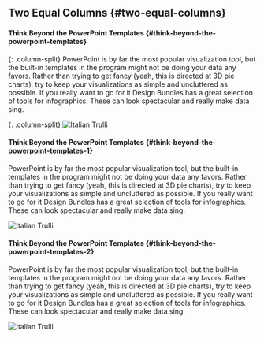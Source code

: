 Two Equal Columns {#two-equal-columns}
-----------------

#### Think Beyond the PowerPoint Templates {#think-beyond-the-powerpoint-templates}
{: .column-split}
PowerPoint is by far the most popular visualization tool, but the
built-in templates in the program might not be doing your data any
favors. Rather than trying to get fancy (yeah, this is directed at 3D
pie charts), try to keep your visualizations as simple and uncluttered
as possible. If you really want to go for it Design Bundles has a great
selection of tools for infographics. These can look spectacular and
really make data sing.

{: .column-split}
![Italian Trulli]


<div class="column-split" markdown="1">

#### Think Beyond the PowerPoint Templates {#think-beyond-the-powerpoint-templates-1}

PowerPoint is by far the most popular visualization tool, but the
built-in templates in the program might not be doing your data any
favors. Rather than trying to get fancy (yeah, this is directed at 3D
pie charts), try to keep your visualizations as simple and uncluttered
as possible. If you really want to go for it Design Bundles has a great
selection of tools for infographics. These can look spectacular and
really make data sing.

</div>

<div class="column-split" markdown="1">

![Italian Trulli]

</div>

<div class="column-split" markdown="1">

#### Think Beyond the PowerPoint Templates {#think-beyond-the-powerpoint-templates-2}

PowerPoint is by far the most popular visualization tool, but the
built-in templates in the program might not be doing your data any
favors. Rather than trying to get fancy (yeah, this is directed at 3D
pie charts), try to keep your visualizations as simple and uncluttered
as possible. If you really want to go for it Design Bundles has a great
selection of tools for infographics. These can look spectacular and
really make data sing.

</div>

<div class="column-split" markdown="1">

![Italian Trulli]

</div>

</div>

  [Italian Trulli]: https://mehta-gaurav.github.io/images/Oldfaithful3.png
